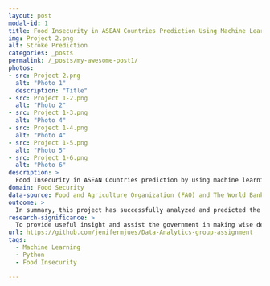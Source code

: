 ```yaml
---
layout: post
modal-id: 1
title: Food Insecurity in ASEAN Countries Prediction Using Machine Learning (ML)
img: Project 2.png
alt: Stroke Prediction
categories: _posts
permalink: /_posts/my-awesome-post1/
photos:
- src: Project 2.png
  alt: "Photo 1"
  description: "Title"
- src: Project 1-2.png
  alt: "Photo 2"
- src: Project 1-3.png
  alt: "Photo 4"
- src: Project 1-4.png
  alt: "Photo 4"
- src: Project 1-5.png
  alt: "Photo 5"
- src: Project 1-6.png
  alt: "Photo 6"  
description: >
  Food Insecurity in ASEAN Countries prediction by using machine learning (ML)
domain: Food Security
data-source: Food and Agriculture Organization (FAO) and The World Bank data
outcome: >
  In summary, this project has successfully analyzed and predicted the impact of food insecurity (FI) in ASEAN countries, in addition to helping countries other than ASEAN to analyze their own food insecurity and predict food insecurity.
research-significance: >
  To provide useful insight and assist the government in making wise decisions and strategies to reduce food insecurity.
url: https://github.com/jenifermjues/Data-Analytics-group-assignment
tags:
  - Machine Learning
  - Python
  - Food Insecurity

---
```

